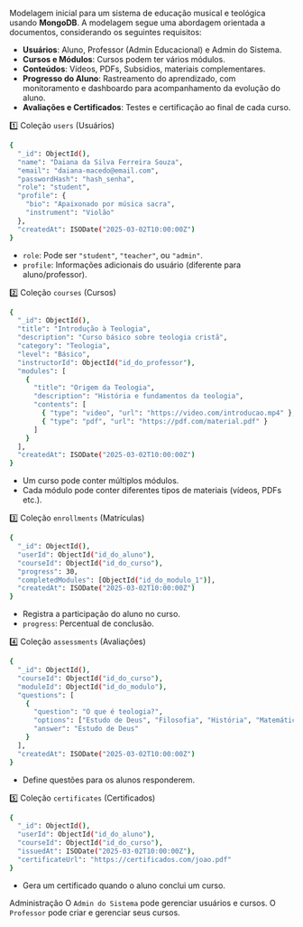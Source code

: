 Modelagem inicial para um sistema de educação musical e teológica usando **MongoDB**. A modelagem segue uma abordagem orientada a documentos, considerando os seguintes requisitos:

- **Usuários**: Aluno, Professor (Admin Educacional) e Admin do Sistema.
- **Cursos e Módulos**: Cursos podem ter vários módulos.
- **Conteúdos**: Vídeos, PDFs, Subsidios, materiais complementares.
- **Progresso do Aluno**: Rastreamento do aprendizado, com monitoramento e dashboardo para acompanhamento da evolução do aluno.
- **Avaliações e Certificados**: Testes e certificação ao final de cada curso.

1️⃣ Coleção `users` (Usuários)
```bash
{
  "_id": ObjectId(),
  "name": "Daiana da Silva Ferreira Souza",
  "email": "daiana-macedo@email.com",
  "passwordHash": "hash_senha",
  "role": "student",
  "profile": {
    "bio": "Apaixonado por música sacra",
    "instrument": "Violão"
  },
  "createdAt": ISODate("2025-03-02T10:00:00Z")
}
```

- `role`: Pode ser `"student"`, `"teacher"`, ou `"admin"`.
- `profile`: Informações adicionais do usuário (diferente para aluno/professor).

2️⃣ Coleção `courses` (Cursos)
```bash
{
  "_id": ObjectId(),
  "title": "Introdução à Teologia",
  "description": "Curso básico sobre teologia cristã",
  "category": "Teologia",
  "level": "Básico",
  "instructorId": ObjectId("id_do_professor"),
  "modules": [
    {
      "title": "Origem da Teologia",
      "description": "História e fundamentos da teologia",
      "contents": [
        { "type": "video", "url": "https://video.com/introducao.mp4" },
        { "type": "pdf", "url": "https://pdf.com/material.pdf" }
      ]
    }
  ],
  "createdAt": ISODate("2025-03-02T10:00:00Z")
}
```

- Um curso pode conter múltiplos módulos.
- Cada módulo pode conter diferentes tipos de materiais (vídeos, PDFs etc.).

3️⃣ Coleção `enrollments` (Matrículas)
```bash
{
  "_id": ObjectId(),
  "userId": ObjectId("id_do_aluno"),
  "courseId": ObjectId("id_do_curso"),
  "progress": 30,
  "completedModules": [ObjectId("id_do_modulo_1")],
  "createdAt": ISODate("2025-03-02T10:00:00Z")
}
```

- Registra a participação do aluno no curso.
- `progress`: Percentual de conclusão.

4️⃣ Coleção `assessments` (Avaliações)
```bash
{
  "_id": ObjectId(),
  "courseId": ObjectId("id_do_curso"),
  "moduleId": ObjectId("id_do_modulo"),
  "questions": [
    {
      "question": "O que é teologia?",
      "options": ["Estudo de Deus", "Filosofia", "História", "Matemática"],
      "answer": "Estudo de Deus"
    }
  ],
  "createdAt": ISODate("2025-03-02T10:00:00Z")
}
```

- Define questões para os alunos responderem.

5️⃣ Coleção `certificates` (Certificados)
```bash
{
  "_id": ObjectId(),
  "userId": ObjectId("id_do_aluno"),
  "courseId": ObjectId("id_do_curso"),
  "issuedAt": ISODate("2025-03-02T10:00:00Z"),
  "certificateUrl": "https://certificados.com/joao.pdf"
}
```

- Gera um certificado quando o aluno conclui um curso.

Administração
O `Admin do Sistema` pode gerenciar usuários e cursos.
O `Professor` pode criar e gerenciar seus cursos.
